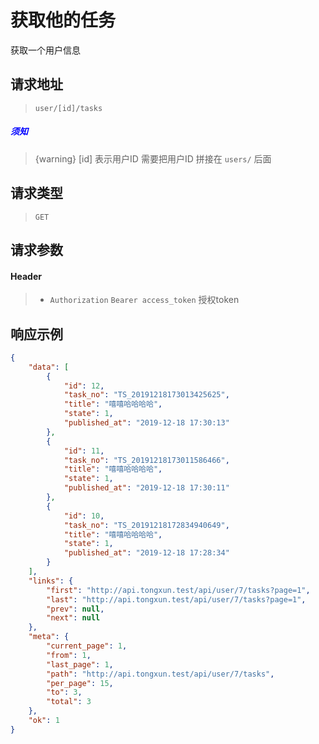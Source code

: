 # 获取他的任务

获取一个用户信息

## 请求地址

> `user/[id]/tasks`

##### <font color="blue">须知</font>

> {warning} [id] 表示用户ID 需要把用户ID 拼接在 `users/` 后面

## 请求类型

> `GET`

## 请求参数

#### Header

> - `Authorization` `Bearer access_token` 授权token

## 响应示例

```json
{
    "data": [
        {
            "id": 12,
            "task_no": "TS_20191218173013425625",
            "title": "嘻嘻哈哈哈哈",
            "state": 1,
            "published_at": "2019-12-18 17:30:13"
        },
        {
            "id": 11,
            "task_no": "TS_20191218173011586466",
            "title": "嘻嘻哈哈哈哈",
            "state": 1,
            "published_at": "2019-12-18 17:30:11"
        },
        {
            "id": 10,
            "task_no": "TS_20191218172834940649",
            "title": "嘻嘻哈哈哈哈",
            "state": 1,
            "published_at": "2019-12-18 17:28:34"
        }
    ],
    "links": {
        "first": "http://api.tongxun.test/api/user/7/tasks?page=1",
        "last": "http://api.tongxun.test/api/user/7/tasks?page=1",
        "prev": null,
        "next": null
    },
    "meta": {
        "current_page": 1,
        "from": 1,
        "last_page": 1,
        "path": "http://api.tongxun.test/api/user/7/tasks",
        "per_page": 15,
        "to": 3,
        "total": 3
    },
    "ok": 1
}
```
